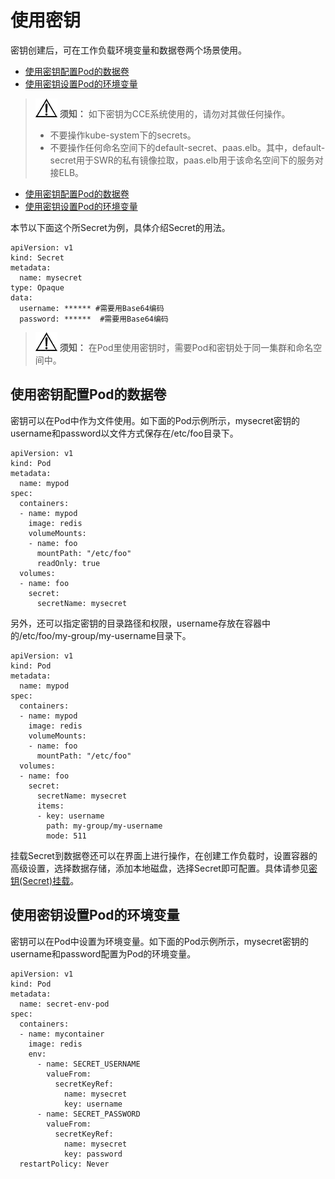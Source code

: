 # 使用密钥<a name="cce_01_0016"></a>

密钥创建后，可在工作负载环境变量和数据卷两个场景使用。

-   [使用密钥配置Pod的数据卷](#section472505211214)
-   [使用密钥设置Pod的环境变量](#section207271352141216)

>![](public_sys-resources/icon-notice.gif) **须知：** 
>如下密钥为CCE系统使用的，请勿对其做任何操作。
>-   不要操作kube-system下的secrets。
>-   不要操作任何命名空间下的default-secret、paas.elb。其中，default-secret用于SWR的私有镜像拉取，paas.elb用于该命名空间下的服务对接ELB。

-   [使用密钥配置Pod的数据卷](#section472505211214)
-   [使用密钥设置Pod的环境变量](#section207271352141216)

本节以下面这个所Secret为例，具体介绍Secret的用法。

```
apiVersion: v1
kind: Secret
metadata:
  name: mysecret
type: Opaque
data:
  username: ****** #需要用Base64编码
  password: ******  #需要用Base64编码
```

>![](public_sys-resources/icon-notice.gif) **须知：** 
>在Pod里使用密钥时，需要Pod和密钥处于同一集群和命名空间中。

## 使用密钥配置Pod的数据卷<a name="section472505211214"></a>

密钥可以在Pod中作为文件使用。如下面的Pod示例所示，mysecret密钥的username和password以文件方式保存在/etc/foo目录下。

```
apiVersion: v1
kind: Pod
metadata:
  name: mypod
spec:
  containers:
  - name: mypod
    image: redis
    volumeMounts:
    - name: foo
      mountPath: "/etc/foo"
      readOnly: true
  volumes:
  - name: foo
    secret:
      secretName: mysecret
```

另外，还可以指定密钥的目录路径和权限，username存放在容器中的/etc/foo/my-group/my-username目录下。

```
apiVersion: v1
kind: Pod
metadata:
  name: mypod
spec:
  containers:
  - name: mypod
    image: redis
    volumeMounts:
    - name: foo
      mountPath: "/etc/foo"
  volumes:
  - name: foo
    secret:
      secretName: mysecret
      items:
      - key: username
        path: my-group/my-username
        mode: 511
```

挂载Secret到数据卷还可以在界面上进行操作，在创建工作负载时，设置容器的高级设置，选择数据存储，添加本地磁盘，选择Secret即可配置。具体请参见[密钥\(Secret\)挂载](本地磁盘存储.md#section10197243134710)。

## 使用密钥设置Pod的环境变量<a name="section207271352141216"></a>

密钥可以在Pod中设置为环境变量。如下面的Pod示例所示，mysecret密钥的username和password配置为Pod的环境变量。

```
apiVersion: v1
kind: Pod
metadata:
  name: secret-env-pod
spec:
  containers:
  - name: mycontainer
    image: redis
    env:
      - name: SECRET_USERNAME
        valueFrom:
          secretKeyRef:
            name: mysecret
            key: username
      - name: SECRET_PASSWORD
        valueFrom:
          secretKeyRef:
            name: mysecret
            key: password
  restartPolicy: Never
```

